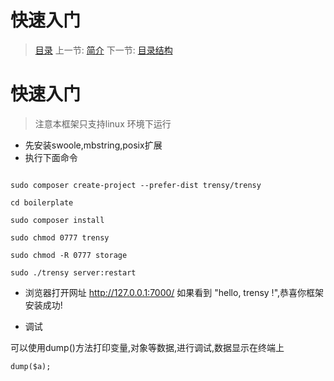 #  快速入门

   > [目录](<README.md>)
   > 上一节: [简介](<1.1.md>)
   > 下一节: [目录结构](<1.3.md>)


   快速入门
========

> 注意本框架只支持linux 环境下运行

* 先安装swoole,mbstring,posix扩展
* 执行下面命令

```

sudo composer create-project --prefer-dist trensy/trensy

cd boilerplate

sudo composer install

sudo chmod 0777 trensy

sudo chmod -R 0777 storage

sudo ./trensy server:restart

```

* 浏览器打开网址 http://127.0.0.1:7000/ 如果看到 "hello, trensy !",恭喜你框架安装成功!

* 调试

可以使用dump()方法打印变量,对象等数据,进行调试,数据显示在终端上
```
dump($a);
```